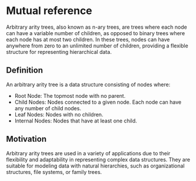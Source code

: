 # Mutual reference

Arbitrary arity trees, also known as n-ary trees, are trees where each node can have a variable number of children, as opposed to binary trees where each node has at most two children. In these trees, nodes can have anywhere from zero to an unlimited number of children, providing a flexible structure for representing hierarchical data.

## Definition
An arbitrary arity tree is a data structure consisting of nodes where:

* Root Node: The topmost node with no parent.
* Child Nodes: Nodes connected to a given node. Each node can have any number of child nodes.
* Leaf Nodes: Nodes with no children.
* Internal Nodes: Nodes that have at least one child.

## Motivation
Arbitrary arity trees are used in a variety of applications due to their flexibility and adaptability in representing complex data structures. They are suitable for modeling data with natural hierarchies, such as organizational structures, file systems, or family trees.
